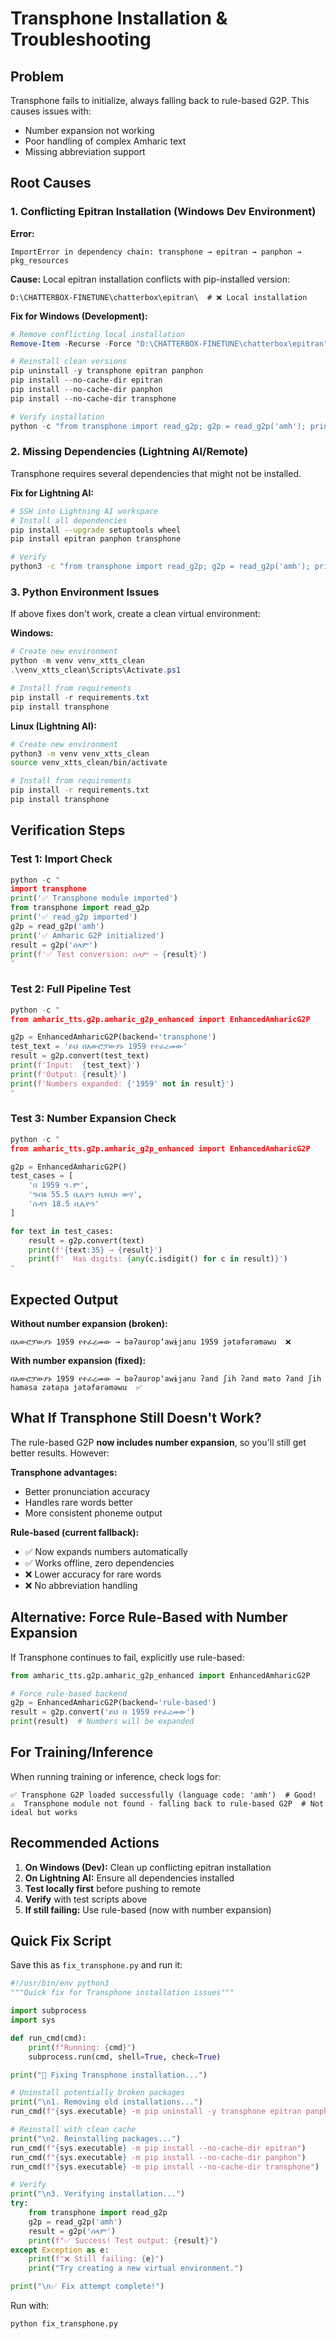# Transphone Installation & Troubleshooting

## Problem

Transphone fails to initialize, always falling back to rule-based G2P. This causes issues with:
- Number expansion not working
- Poor handling of complex Amharic text
- Missing abbreviation support

## Root Causes

### 1. Conflicting Epitran Installation (Windows Dev Environment)

**Error:**
```
ImportError in dependency chain: transphone → epitran → panphon → pkg_resources
```

**Cause:** Local epitran installation conflicts with pip-installed version:
```
D:\CHATTERBOX-FINETUNE\chatterbox\epitran\  # ❌ Local installation
```

**Fix for Windows (Development):**

```powershell
# Remove conflicting local installation
Remove-Item -Recurse -Force "D:\CHATTERBOX-FINETUNE\chatterbox\epitran"

# Reinstall clean versions
pip uninstall -y transphone epitran panphon
pip install --no-cache-dir epitran
pip install --no-cache-dir panphon
pip install --no-cache-dir transphone

# Verify installation
python -c "from transphone import read_g2p; g2p = read_g2p('amh'); print('✅ Success:', g2p('ሰላም'))"
```

### 2. Missing Dependencies (Lightning AI/Remote)

Transphone requires several dependencies that might not be installed.

**Fix for Lightning AI:**

```bash
# SSH into Lightning AI workspace
# Install all dependencies
pip install --upgrade setuptools wheel
pip install epitran panphon transphone

# Verify
python3 -c "from transphone import read_g2p; g2p = read_g2p('amh'); print('✅ Success:', g2p('ሰላム'))"
```

### 3. Python Environment Issues

If above fixes don't work, create a clean virtual environment:

**Windows:**
```powershell
# Create new environment
python -m venv venv_xtts_clean
.\venv_xtts_clean\Scripts\Activate.ps1

# Install from requirements
pip install -r requirements.txt
pip install transphone
```

**Linux (Lightning AI):**
```bash
# Create new environment
python3 -m venv venv_xtts_clean
source venv_xtts_clean/bin/activate

# Install from requirements
pip install -r requirements.txt
pip install transphone
```

## Verification Steps

### Test 1: Import Check
```python
python -c "
import transphone
print('✅ Transphone module imported')
from transphone import read_g2p
print('✅ read_g2p imported')
g2p = read_g2p('amh')
print('✅ Amharic G2P initialized')
result = g2p('ሰላም')
print(f'✅ Test conversion: ሰላም → {result}')
"
```

### Test 2: Full Pipeline Test
```python
python -c "
from amharic_tts.g2p.amharic_g2p_enhanced import EnhancedAmharicG2P

g2p = EnhancedAmharicG2P(backend='transphone')
test_text = 'ይህ በአውሮፓውያኑ 1959 የተፈረመው'
result = g2p.convert(test_text)
print(f'Input:  {test_text}')
print(f'Output: {result}')
print(f'Numbers expanded: {'1959' not in result}')
"
```

### Test 3: Number Expansion Check
```python
python -c "
from amharic_tts.g2p.amharic_g2p_enhanced import EnhancedAmharicG2P

g2p = EnhancedAmharicG2P()
test_cases = [
    'በ 1959 ዓ.ም',
    'ግብፅ 55.5 ቢሊዮን ኪዩቢክ ውሃ',
    'ሱዳን 18.5 ቢሊዮን'
]

for text in test_cases:
    result = g2p.convert(text)
    print(f'{text:35} → {result}')
    print(f'  Has digits: {any(c.isdigit() for c in result)}')
"
```

## Expected Output

**Without number expansion (broken):**
```
በአውሮፓውያኑ 1959 የተፈረመው → bəʔauropʼawɨjanu 1959 jətəfərəməwu  ❌
```

**With number expansion (fixed):**
```
በአውሮፓውያኑ 1959 የተፈረመው → bəʔauropʼawɨjanu ʔand ʃih ʔand məto ʔand ʃih haməsa zətəɲa jətəfərəməwu  ✅
```

## What If Transphone Still Doesn't Work?

The rule-based G2P **now includes number expansion**, so you'll still get better results. However:

**Transphone advantages:**
- Better pronunciation accuracy
- Handles rare words better
- More consistent phoneme output

**Rule-based (current fallback):**
- ✅ Now expands numbers automatically
- ✅ Works offline, zero dependencies
- ❌ Lower accuracy for rare words
- ❌ No abbreviation handling

## Alternative: Force Rule-Based with Number Expansion

If Transphone continues to fail, explicitly use rule-based:

```python
from amharic_tts.g2p.amharic_g2p_enhanced import EnhancedAmharicG2P

# Force rule-based backend
g2p = EnhancedAmharicG2P(backend='rule-based')
result = g2p.convert('ይህ በ 1959 የተፈረመው')
print(result)  # Numbers will be expanded
```

## For Training/Inference

When running training or inference, check logs for:

```
✅ Transphone G2P loaded successfully (language code: 'amh')  # Good!
⚠️  Transphone module not found - falling back to rule-based G2P  # Not ideal but works
```

## Recommended Actions

1. **On Windows (Dev):** Clean up conflicting epitran installation
2. **On Lightning AI:** Ensure all dependencies installed
3. **Test locally first** before pushing to remote
4. **Verify** with test scripts above
5. **If still failing:** Use rule-based (now with number expansion)

## Quick Fix Script

Save this as `fix_transphone.py` and run it:

```python
#!/usr/bin/env python3
"""Quick fix for Transphone installation issues"""

import subprocess
import sys

def run_cmd(cmd):
    print(f"Running: {cmd}")
    subprocess.run(cmd, shell=True, check=True)

print("🔧 Fixing Transphone installation...")

# Uninstall potentially broken packages
print("\n1. Removing old installations...")
run_cmd(f"{sys.executable} -m pip uninstall -y transphone epitran panphon")

# Reinstall with clean cache
print("\n2. Reinstalling packages...")
run_cmd(f"{sys.executable} -m pip install --no-cache-dir epitran")
run_cmd(f"{sys.executable} -m pip install --no-cache-dir panphon")
run_cmd(f"{sys.executable} -m pip install --no-cache-dir transphone")

# Verify
print("\n3. Verifying installation...")
try:
    from transphone import read_g2p
    g2p = read_g2p('amh')
    result = g2p('ሰላም')
    print(f"✅ Success! Test output: {result}")
except Exception as e:
    print(f"❌ Still failing: {e}")
    print("Try creating a new virtual environment.")

print("\n✅ Fix attempt complete!")
```

Run with:
```bash
python fix_transphone.py
```
